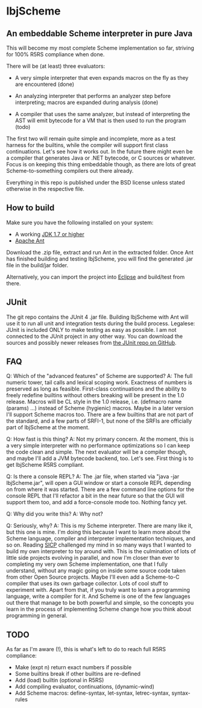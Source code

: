 lbjScheme
=========

## An embeddable Scheme interpreter in pure Java

This will become my most complete Scheme implementation so far, striving
for 100% R5RS compliance when done.

There will be (at least) three evaluators:

* A very simple interpreter that even expands macros on the fly as they
  are encountered (done)

* An analyzing interpreter that performs an analyzer step before
  interpreting; macros are expanded during analysis (done)

* A compiler that uses the same analyzer, but instead of interpreting
  the AST will emit bytecode for a VM that is then used to run the
  program (todo)

The first two will remain quite simple and incomplete, more as a test
harness for the builtins, while the compiler will support first class
continuations. Let's see how it works out. In the future there might
even be a compiler that generates Java or .NET bytecode, or C sources
or whatever. Focus is on keeping this thing embeddable though, as there
are lots of great Scheme-to-something compilers out there already.

Everything in this repo is published under the BSD license unless stated
otherwise in the respective file.

## How to build

Make sure you have the following installed on your system:

* A working [JDK 1.7 or higher](http://openjdk.java.net/)
* [Apache Ant](http://ant.apache.org)

Download the .zip file, extract and run Ant in the extracted folder. Once
Ant has finished building and testing lbjScheme, you will find the
generated .jar file in the build/jar folder.

Alternatively, you can import the project into
[Eclipse](http://eclipse.org/) and build/test from there.

## JUnit

The git repo contains the JUnit 4 .jar file. Building lbjScheme with
Ant will use it to run all unit and integration tests during the build
process.  Legalese: JUnit is included ONLY to make testing as easy as
possible. I am not connected to the JUnit project in any other way. You
can download the sources and possibly newer releases from
[the JUnit repo on GitHub](https://github.com/junit-team/junit).

## FAQ

Q: Which of the "advanced features" of Scheme are supported?
A: The full numeric tower, tail calls and lexical scoping work. Exactness of
   numbers is preserved as long as feasible. First-class continuations and the
   ability to freely redefine builtins without others breaking will be present
   in the 1.0 release. Macros will be CL style in the 1.0 release,
   i.e. (defmacro name (params) ...) instead of Scheme (hygienic) macros. Maybe
   in a later version I'll support Scheme macros too.
   There are a few builtins that are not part of the standard, and a few parts
   of SRFI-1, but none of the SRFIs are officially part of lbjScheme at the
   moment.

Q: How fast is this thing?
A: Not my primary concern. At the moment, this is a very simple interpreter with
   no performance optimizations so I can keep the code clean and simple. The
   next evaluator will be a compiler though, and maybe I'll add a JVM bytecode
   backend, too. Let's see. First thing is to get lbjScheme R5RS compliant.
   
Q: Is there a console REPL?
A: The .jar file, when started via "java -jar lbjScheme.jar", will open a GUI
   window or start a console REPL depending on from where it was started.
   There are a few command line options for the console REPL that I'll refactor
   a bit in the near future so that the GUI will support them too, and add a
   force-console mode too. Nothing fancy yet.
   
Q: Why did you write this?
A: Why not?

Q: Seriously, why?
A: This is my Scheme interpreter. There are many like it, but this one is mine.
   I'm doing this because I want to learn more about the Scheme language,
   compiler and interpreter implementation techniques, and so on. Reading
   [SICP](http://mitpress.mit.edu/sicp/) challenged my mind in so many ways
   that I wanted to build my own interpreter to toy around with. This is the
   culmination of lots of little side projects evolving in parallel, and now
   I'm closer than ever to completing my very own Scheme implementation, one
   that I fully understand, without any magic going on inside some source code
   taken from other Open Source projects. Maybe I'll even add a Scheme-to-C
   compiler that uses its own garbage collector. Lots of cool stuff to
   experiment with.
   Apart from that, if you truly want to learn a programming language, write a
   compiler for it. And Scheme is one of the few languages out there that manage
   to be both powerful and simple, so the concepts you learn in the process of
   implementing Scheme change how you think about programming in general.

## TODO

As far as I'm aware (!), this is what's left to do to reach full R5RS
compliance:

* Make (expt n) return exact numbers if possible
* Some builtins break if other builtins are re-defined
* Add (load) builtin (optional in R5RS)
* Add compiling evaluator, continuations, (dynamic-wind)
* Add Scheme macros: define-syntax, let-syntax, letrec-syntax, syntax-rules


